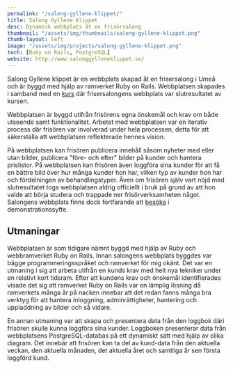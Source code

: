 ```yaml
---
permalink: "/salong-gyllene-klippet/"
title: Salong Gyllene Klippet
desc: Dynamisk webbplats åt en frisörsalong
thumbnail: "/assets/img/thumbnails/salong-gyllene-klippet.png"
thumb-layout: left
image: "/assets/img/projects/salong-gyllene-klippet.png"
tech: [Ruby on Rails, PostgreSQL]
website: http://www.salonggylleneklippet.se/
---
```

Salong Gyllene klippet är en webbplats skapad åt en frisersalong i Umeå och är byggd med hjälp av ramverket Ruby on Rails. Webbplatsen skapades i samband med en [kurs](https://www.miun.se/utbildning/Kurser/Sok-kursplan/kursplan/?kursplanid=14417) där frisersalongens webbplats var slutresultatet av kursen.

Webbplatsen är byggd utifrån frisörens egna önskemål och krav om både utseende samt funktionalitet. Arbetet med webbplatsen var en iterativ process där frisören var involverad under hela processen, detta för att säkerställa att webbplatsen reflekterade hennes vision.

På webbplatsen kan frisören  publicera innehåll såsom nyheter med eller utan bilder, publicera "före- och efter" bilder på kunder och hantera prislistor. På webbplatsen kan frisören även loggföra sina kunder för att få en bättre bild över hur många kunder hon har, vilken typ av kunder hon har och fördelningen av behandlingstyper. Även om frisören själv vart nöjd med slutresultatet togs webbplatsen aldrig officiellt i bruk på grund av att hon valde att börja studera och trappade ner frisörverksamheten något. Salongens webbplats finns dock fortfarande att [besöka](http://www.salonggylleneklippet.se) i demonstrationssyfte.

## Utmaningar

Webbplatsen är som tidigare nämnt byggd med hjälp av Ruby och webbramverket Ruby on Rails. Innan salongens webbplats byggdes var bägge programmeringsspråket och ramverket för mig okänt. Det var en utmaning i sig att arbeta utifrån en kunds krav med helt nya tekniker under en relativt kort tidsram. Efter att kundens krav och önskemål identifierades visade det sig att ramverket Ruby on Rails var en lämplig lösning då ramverkets många år på nacken innebar att det redan fanns många bra verktyg för att hantera inloggning, adminrättigheter, hantering och uppladdning av bilder och så vidare.

En annan utmaning var att skapa och presentera data från den loggbok däri frisören skulle kunna loggföra sina kunder. Loggboken presenterar data från webbplatsens PostgreSQL-databas på ett dynamiskt sätt med hjälp av olika diagram. Det innebär att frisören kan ta del av kund-data från den aktuella veckan, den aktuella månaden, det aktuella året och samtliga år sen första loggförd kund.
